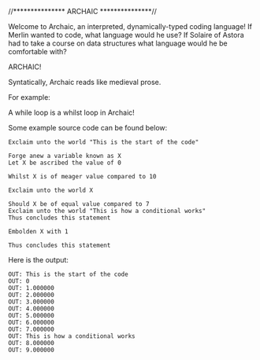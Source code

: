 //*************** ARCHAIC ***************//

Welcome to Archaic, an interpreted, dynamically-typed coding language!
If Merlin wanted to code, what language would he use? 
If Solaire of Astora had to take a course on data structures what language would he be 
comfortable with? 

ARCHAIC!

Syntatically, Archaic reads like medieval prose.

For example:

A while loop is a whilst loop in Archaic!

Some example source code can be found below:

    Exclaim unto the world "This is the start of the code"

    Forge anew a variable known as X
    Let X be ascribed the value of 0

    Whilst X is of meager value compared to 10

    Exclaim unto the world X

    Should X be of equal value compared to 7
    Exclaim unto the world "This is how a conditional works"
    Thus concludes this statement

    Embolden X with 1

    Thus concludes this statement

Here is the output:

    OUT: This is the start of the code
    OUT: 0
    OUT: 1.000000
    OUT: 2.000000
    OUT: 3.000000
    OUT: 4.000000
    OUT: 5.000000
    OUT: 6.000000
    OUT: 7.000000
    OUT: This is how a conditional works
    OUT: 8.000000
    OUT: 9.000000

